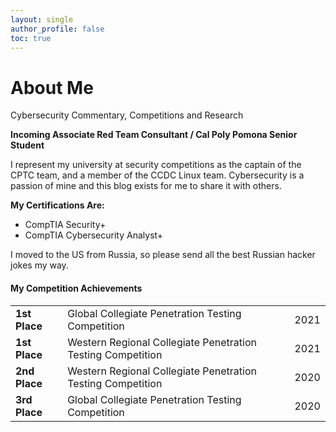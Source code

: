 ```yaml
---
layout: single
author_profile: false
toc: true
---
```


# About Me

Cybersecurity Commentary, Competitions and Research
	
**Incoming Associate Red Team Consultant / Cal Poly Pomona Senior Student**
	
I represent my university at security competitions as the captain of the CPTC team, and a member of the CCDC Linux team. Cybersecurity is a passion of mine and this blog exists for me to share it with others. 

**My Certifications Are:**

- CompTIA Security+
- CompTIA Cybersecurity Analyst+

I moved to the US from Russia, so please send all the best Russian hacker jokes my way.

#### My Competition Achievements
<table>
    <tr>
        <td><strong>1st Place</strong></td>
        <td style="word-wrap: break-word">Global Collegiate Penetration Testing Competition</td>
        <td>2021</td>
    </tr>
    <tr>
        <td><strong>1st Place</strong></td>
        <td style="word-wrap: break-word">Western Regional Collegiate Penetration Testing Competition</td>
        <td>2021</td>
    </tr>
    <tr>
        <td><strong>2nd Place</strong></td>
        <td style="word-wrap: break-word">Western Regional Collegiate Penetration Testing Competition</td>
        <td>2020</td>
    </tr>
    <tr>
        <td><strong>3rd Place</strong></td>
        <td style="word-wrap: break-word">Global Collegiate Penetration Testing Competition</td>
        <td>2020</td>
    </tr>
</table>